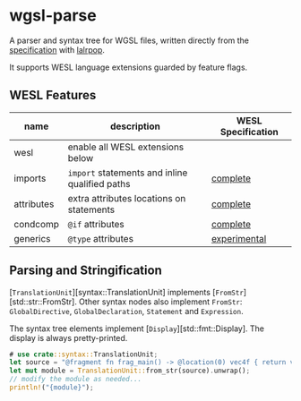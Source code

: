 # wgsl-parse

A parser and syntax tree for WGSL files, written directly from the [specification] with [lalrpop].

It supports WESL language extensions guarded by feature flags.

## WESL Features

| name       | description                                    | WESL Specification       |
|------------|------------------------------------------------|--------------------------|
| wesl       | enable all WESL extensions below               |                          |
| imports    | `import` statements and inline qualified paths | [complete][generics]     |
| attributes | extra attributes locations on statements       | [complete][condcomp]     |
| condcomp   | `@if` attributes                               | [complete][condcomp]     |
| generics   | `@type` attributes                             | [experimental][generics] |

## Parsing and Stringification

[`TranslationUnit`][syntax::TranslationUnit] implements [`FromStr`][std::str::FromStr].
Other syntax nodes also implement `FromStr`: `GlobalDirective`, `GlobalDeclaration`, `Statement`
and `Expression`.

The syntax tree elements implement [`Display`][std::fmt::Display].
The display is always pretty-printed.

```rust
# use crate::syntax::TranslationUnit;
let source = "@fragment fn frag_main() -> @location(0) vec4f { return vec4(1); }";
let mut module = TranslationUnit::from_str(source).unwrap();
// modify the module as needed...
println!("{module}");
```

[lalrpop]: https://lalrpop.github.io/lalrpop/
[specification]: https://www.w3.org/TR/WGSL/
[wesl]: https://github.com/wgsl-tooling-wg/wesl-spec
[condcomp]: https://github.com/wgsl-tooling-wg/wesl-spec/blob/main/ConditionalTranslation.md
[imports]: https://github.com/wgsl-tooling-wg/wesl-spec/blob/main/Imports.md
[generics]: https://github.com/wgsl-tooling-wg/wesl-spec/blob/main/Generics.md
